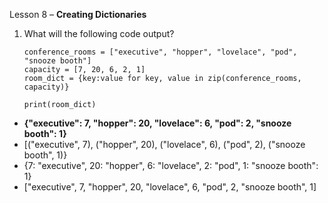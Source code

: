 Lesson 8 – **Creating Dictionaries**

1.	What will the following code output?

        conference_rooms = ["executive", "hopper", "lovelace", "pod", "snooze booth"]
        capacity = [7, 20, 6, 2, 1]
        room_dict = {key:value for key, value in zip(conference_rooms, capacity)}

        print(room_dict)

-	**{"executive": 7, "hopper": 20, "lovelace": 6, "pod": 2, "snooze booth": 1}**
-	[("executive", 7), ("hopper", 20), ("lovelace", 6), ("pod", 2), ("snooze booth", 1)}
-	{7: "executive", 20: "hopper", 6: "lovelace", 2: "pod", 1: "snooze booth": 1}
-	["executive", 7, "hopper", 20, "lovelace", 6, "pod", 2, "snooze booth", 1]
